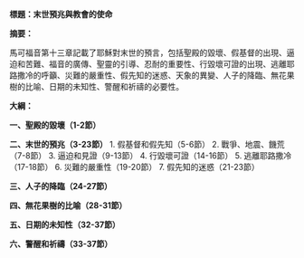 **標題：末世預兆與教會的使命**

**摘要：**

馬可福音第十三章記載了耶穌對末世的預言，包括聖殿的毀壞、假基督的出現、逼迫和苦難、福音的廣傳、聖靈的引導、忍耐的重要性、行毀壞可證的出現、逃離耶路撒冷的呼籲、災難的嚴重性、假先知的迷惑、天象的異變、人子的降臨、無花果樹的比喻、日期的未知性、警醒和祈禱的必要性。

**大綱：**

**一、聖殿的毀壞（1-2節）**

**二、末世的預兆（3-23節）**
    1. 假基督和假先知（5-6節）
    2. 戰爭、地震、饑荒（7-8節）
    3. 逼迫和見證（9-13節）
    4. 行毀壞可證（14-16節）
    5. 逃離耶路撒冷（17-18節）
    6. 災難的嚴重性（19-20節）
    7. 假先知的迷惑（21-23節）

**三、人子的降臨（24-27節）**

**四、無花果樹的比喻（28-31節）**

**五、日期的未知性（32-37節）**

**六、警醒和祈禱（33-37節）**